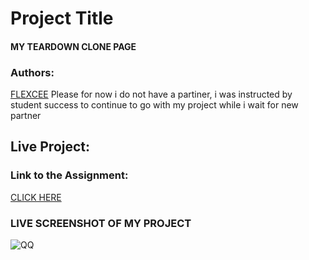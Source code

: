 # Project Title
#### MY TEARDOWN CLONE PAGE

### Authors:
[FLEXCEE](https://github.com/Dflexcee/)  Please for now i do not have a partiner, 
i was instructed by student success 
to continue to go with 
my project while i wait for new partner

## Live Project:

### Link to the Assignment:
[CLICK HERE](https://www.theodinproject.com/courses/html5-and-css3/lessons/design-teardown)

### LIVE SCREENSHOT OF MY PROJECT

![QQ](https://user-images.githubusercontent.com/53564831/68436379-b56de880-0172-11ea-8f96-3bd34a7f3a23.jpg)


